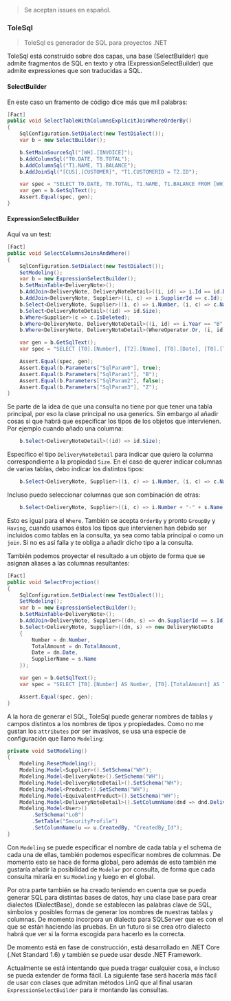 >Se aceptan issues en español.

### ToleSql

> ToleSql es generador de SQL para proyectos .NET

ToleSql está construido sobre dos capas, una base (SelectBuilder) que admite fragmentos de SQL en texto y otra (ExpressionSelectBuilder) que admite expressiones que son traducidas a SQL.

#### SelectBuilder
En este caso un framento de código dice más que mil palabras:

~~~~ csharp
[Fact]
public void SelectTableWithColumnsExplicitJoinWhereOrderBy()
{
    SqlConfiguration.SetDialect(new TestDialect());
    var b = new SelectBuilder();

    b.SetMainSourceSql("[WH].[INVOICE]");
    b.AddColumnSql("T0.DATE, T0.TOTAL");
    b.AddColumnSql("T1.NAME, T1.BALANCE");
    b.AddJoinSql("[CUS].[CUSTOMER]", "T1.CUSTOMERID = T2.ID");

    var spec = "SELECT T0.DATE, T0.TOTAL, T1.NAME, T1.BALANCE FROM [WH].[INVOICE] AS [T0] INNER JOIN [CUS].[CUSTOMER] AS [T1] ON T1.CUSTOMERID = T2.ID";
    var gen = b.GetSqlText();
    Assert.Equal(spec, gen);
}
~~~~

#### ExpressionSelectBuilder

Aquí va un test:
~~~~ csharp
[Fact]
public void SelectColumnsJoinsAndWhere()
{
    SqlConfiguration.SetDialect(new TestDialect());
    SetModeling();
    var b = new ExpressionSelectBuilder();
    b.SetMainTable<DeliveryNote>();
    b.AddJoin<DeliveryNote, DeliveryNoteDetail>((i, id) => i.Id == id.DeliveryNoteId);
    b.AddJoin<DeliveryNote, Supplier>((i, c) => i.SupplierId == c.Id);
    b.Select<DeliveryNote, Supplier>((i, c) => i.Number, (i, c) => c.Name, (i, c) => i.Date, (i, c) => i.TotalAmount);
    b.Select<DeliveryNoteDetail>((id) => id.Size);
    b.Where<Supplier>(c => c.IsDeleted);
    b.Where<DeliveryNote, DeliveryNoteDetail>((i, id) => i.Year == "B" && id.IsDeleted == false);
    b.Where<DeliveryNote, DeliveryNoteDetail>(WhereOperator.Or, (i, id) => i.Year == "Z");

    var gen = b.GetSqlText();
    var spec = "SELECT [T0].[Number], [T2].[Name], [T0].[Date], [T0].[TotalAmount], [T1].[Size] FROM [WH].[DeliveryNote] AS [T0] INNER JOIN [WH].[DeliveryNoteDetail] AS [T1] ON ([T0].[Id] = [T1].[DeliveryNote_Id]) INNER JOIN [WH].[Supplier] AS [T2] ON ([T0].[SupplierId] = [T2].[Id]) WHERE ([T2].[IsDeleted] = @SqlParam0) AND (([T0].[Year] = @SqlParam1) AND ([T1].[IsDeleted] = @SqlParam2)) OR ([T0].[Year] = @SqlParam3)";

    Assert.Equal(spec, gen);
    Assert.Equal(b.Parameters["SqlParam0"], true);
    Assert.Equal(b.Parameters["SqlParam1"], "B");
    Assert.Equal(b.Parameters["SqlParam2"], false);
    Assert.Equal(b.Parameters["SqlParam3"], "Z");
}
~~~~

Se parte de la idea de que una consulta no tiene por que tener una tabla principal, por eso la clase principal no usa generics. Sin embargo al añadir cosas si que habrá que especificar los tipos de los objetos que intervienen. Por ejemplo cuando añado una columna:

~~~~ csharp
    b.Select<DeliveryNoteDetail>((id) => id.Size);
~~~~

Especifico el tipo `DeliveryNoteDetail` para indicar que quiero la columna correspondiente a la propiedad `Size`.
En el caso de querer indicar columnas de varias tablas, debo indicar los distintos tipos:

~~~~ csharp
    b.Select<DeliveryNote, Supplier>((i, c) => i.Number, (i, c) => c.Name, (i, c) => i.Date, (i, c) => i.TotalAmount);
~~~~

Incluso puedo seleccionar columnas que son combinación de otras:

~~~~ csharp
    b.Select<DeliveryNote, Supplier>((i, c) => i.Number + "-" + s.Name);
~~~~

Esto es igual para el `Where`. También se acepta `OrderBy` y pronto `GroupBy` y `Having`, cuando usamos éstos los tipos que intervienen han debido ser incluidos como tablas en la consulta, ya sea como tabla principal o como un `join`. Si no es así falla y te obliga a añadir dicho tipo a la consulta.

También podemos proyectar el resultado a un objeto de forma que se asignan aliases a las columnas resultantes:

```` csharp
[Fact]
public void SelectProjection()
{
    SqlConfiguration.SetDialect(new TestDialect());
    SetModeling();
    var b = new ExpressionSelectBuilder();
    b.SetMainTable<DeliveryNote>();
    b.AddJoin<DeliveryNote, Supplier>((dn, s) => dn.SupplierId == s.Id);
    b.Select<DeliveryNote, Supplier>((dn, s) => new DeliveryNoteDto
    {
        Number = dn.Number,
        TotalAmount = dn.TotalAmount,
        Date = dn.Date,
        SupplierName = s.Name
    });

    var gen = b.GetSqlText();
    var spec = "SELECT [T0].[Number] AS Number, [T0].[TotalAmount] AS TotalAmount, [T0].[Date] AS Date, [T1].[Name] AS SupplierName FROM [WH].[DeliveryNote] AS [T0] INNER JOIN [WH].[Supplier] AS [T1] ON ([T0].[SupplierId] = [T1].[Id])";

    Assert.Equal(spec, gen);
}
````



A la hora de generar el SQL, ToleSql puede generar nombres de tablas y campos distintos a los nombres de tipos y propiedades. Como no me gustan los `attributes` por ser invasivos, se usa una especie de configuración que llamo `Modeling`:

~~~~ csharp
private void SetModeling()
{
    Modeling.ResetModeling();
    Modeling.Model<Supplier>().SetSchema("WH");
    Modeling.Model<DeliveryNote>().SetSchema("WH");
    Modeling.Model<DeliveryNoteDetail>().SetSchema("WH");
    Modeling.Model<Product>().SetSchema("WH");
    Modeling.Model<EquivalentProduct>().SetSchema("WH");
    Modeling.Model<DeliveryNoteDetail>().SetColumnName(dnd => dnd.DeliveryNoteId, "DeliveryNote_Id");
    Modeling.Model<User>()
        .SetSchema("LoB")
        .SetTable("SecurityProfile")
        .SetColumnName(u => u.CreatedBy, "CreatedBy_Id");
}
~~~~

Con `Modeling` se puede especificar el nombre de cada tabla y el schema de cada una de ellas, también podemos especificar nombres de columnas. De momento esto se hace de forma global, pero además de esto también me gustaría añadir la posibilidad de `Modelar` por consulta, de forma que cada consulta miraría en su `Modeling` y luego en el global.

Por otra parte también se ha creado teniendo en cuenta que se pueda generar SQL para distintas bases de datos, hay una clase base para crear dialectos (DialectBase), donde se establecen las palabras clave de SQL, simbolos y posibles formas de generar los nombres de nuestras tablas y columnas. De momento incorpora un dialecto para SQLServer que es con el que se están haciendo las pruebas. En un futuro si se crea otro dialecto habrá que ver si la forma escogida para hacerlo es la correcta.

De momento está en fase de construcción, está desarrollado en .NET Core (.Net Standard 1.6) y también se puede usar desde .NET Framework.

Actualmente se está intentando que pueda tragar cualquier cosa, e incluso se pueda extender de forma fácil. La siguiente fase será hacerla más fácil de usar con clases que admitan métodos LinQ que al final usaran `ExpressionSelectBuilder` para ir montando las consultas.
